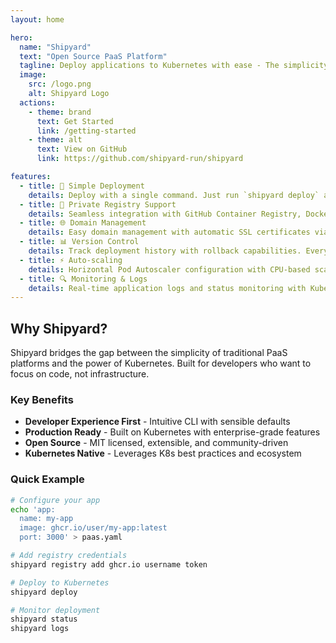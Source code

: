 ```yaml
---
layout: home

hero:
  name: "Shipyard"
  text: "Open Source PaaS Platform"
  tagline: Deploy applications to Kubernetes with ease - The simplicity of Heroku, the power of Kubernetes
  image:
    src: /logo.png
    alt: Shipyard Logo
  actions:
    - theme: brand
      text: Get Started
      link: /getting-started
    - theme: alt
      text: View on GitHub
      link: https://github.com/shipyard-run/shipyard

features:
  - title: 🚀 Simple Deployment
    details: Deploy with a single command. Just run `shipyard deploy` and your application is live on Kubernetes.
  - title: 🔐 Private Registry Support
    details: Seamless integration with GitHub Container Registry, Docker Hub, and private registries with encrypted credential storage.
  - title: 🌐 Domain Management
    details: Easy domain management with automatic SSL certificates via Let's Encrypt and consolidated ingress configuration.
  - title: 📊 Version Control
    details: Track deployment history with rollback capabilities. Every deployment is versioned and can be restored instantly.
  - title: ⚡ Auto-scaling
    details: Horizontal Pod Autoscaler configuration with CPU-based scaling and resource management out of the box.
  - title: 🔍 Monitoring & Logs
    details: Real-time application logs and status monitoring with Kubernetes-native observability.
---
```


## Why Shipyard?

Shipyard bridges the gap between the simplicity of traditional PaaS platforms and the power of Kubernetes. Built for developers who want to focus on code, not infrastructure.

### Key Benefits

- **Developer Experience First** - Intuitive CLI with sensible defaults
- **Production Ready** - Built on Kubernetes with enterprise-grade features
- **Open Source** - MIT licensed, extensible, and community-driven
- **Kubernetes Native** - Leverages K8s best practices and ecosystem

### Quick Example

```bash
# Configure your app
echo 'app:
  name: my-app
  image: ghcr.io/user/my-app:latest
  port: 3000' > paas.yaml

# Add registry credentials
shipyard registry add ghcr.io username token

# Deploy to Kubernetes
shipyard deploy

# Monitor deployment
shipyard status
shipyard logs
```

